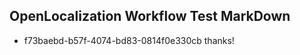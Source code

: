 ## OpenLocalization Workflow Test MarkDown
* f73baebd-b57f-4074-bd83-0814f0e330cb thanks!

<!--HONumber=Aug16_HO1-->


